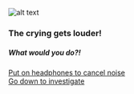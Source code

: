 ![alt text](pic6.jpg)



### The crying gets louder!

##### What would you do?!
[Put on headphones to cancel noise](knock.md)  
[Go down to investigate](basement.md)

